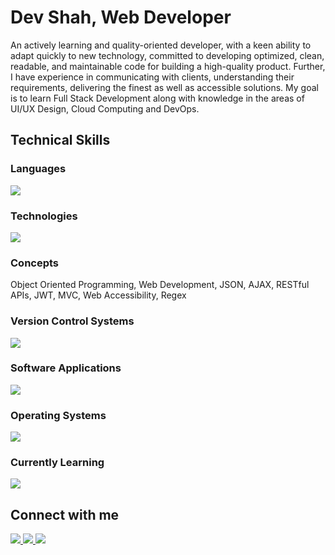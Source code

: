 # Dev Shah, Web Developer

An actively learning and quality-oriented developer, with a keen ability to adapt quickly to new technology, committed to developing optimized, clean, readable, and maintainable code for building a high-quality product. Further, I have experience in communicating with clients, understanding their requirements, delivering the finest as well as accessible solutions. My goal is to learn Full Stack Development along with knowledge in the areas of UI/UX Design, Cloud Computing and DevOps.
  
## Technical Skills

### Languages

<img src="https://skillicons.dev/icons?i=js,ts,cs,py,html,css,java,cpp,c" />

### Technologies

<img
  src="https://skillicons.dev/icons?i=nodejs,express,react,nextjs,vite,docker,jest,mongodb,postgres,firebase,tailwind,bootstrap,materialui"
/>

### Concepts

Object Oriented Programming, Web Development, JSON, AJAX, RESTful APIs, JWT,
MVC, Web Accessibility, Regex

### Version Control Systems

<img src="https://skillicons.dev/icons?i=git,github,githubactions,npm" />

### Software Applications

<img
  src="https://skillicons.dev/icons?i=vscode,visualstudio,eclipse,postman,vercel,figma,discord"
/>

### Operating Systems

<img
  src="https://skillicons.dev/icons?i=linux,windows"
/>

### Currently Learning

<img
  src="https://skillicons.dev/icons?i=bash,vim,aws"
/>

## Connect with me

<span>
<a href="https://linkedin.com/in/busycaesar" target="blank">
  <img src="https://skillicons.dev/icons?i=linkedin" />
</a>
</span>
<span>
<a href="mailto:busycaesar@gmail.com" target="blank">
  <img src="https://skillicons.dev/icons?i=gmail" />
</a>
</span>
<span>
<a href="https://dev.to/busycaesar" target="blank">
  <img src="https://skillicons.dev/icons?i=devto" />
</a>
</span>
